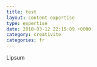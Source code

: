 ```yaml
---
title: test
layout: content-expertise
type: expertise
date: 2018-03-12 22:15:09 +0000
category: creativite
categories: fr
---
```

Lipsum